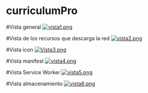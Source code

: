 # curriculumPro


#Vista general
[![vista1.png](https://i.postimg.cc/pT8tb8w6/vista1.png)](https://postimg.cc/9RWky4Fd)


#Vista de los recursos que descarga la red
[![vista2.png](https://i.postimg.cc/YSK3DWx9/vista2.png)](https://postimg.cc/Wd8ghtCL)


#Vista icon
[![Vista3.png](https://i.postimg.cc/brJHSHq6/Vista3.png)](https://postimg.cc/G8WsZD8Y)


#Vista manifest
[![vista4.png](https://i.postimg.cc/RVWLMRsh/vista4.png)](https://postimg.cc/CzVq7jVp)

#Vista Service Worker
[![vista5.png](https://i.postimg.cc/j2mNWpg5/vista5.png)](https://postimg.cc/p5Qy46tb)


#Vista almacenamiento 
[![vista6.png](https://i.postimg.cc/brDSj6yj/vista6.png)](https://postimg.cc/wRzjXQRW)
